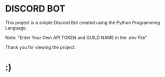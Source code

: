 # DISCORD BOT

This project is a simple Discord Bot created using the Python Programming Language.


Note: "Enter Your Own API TOKEN and GUILD NAME in the .env File"


Thank you for viewing the project.

# :)
